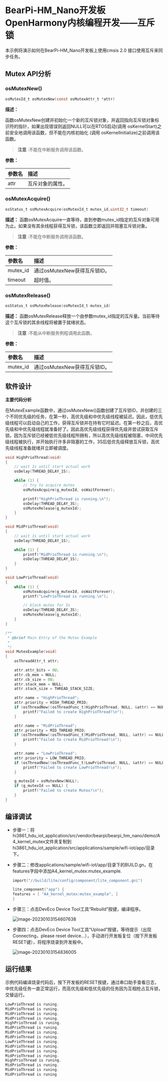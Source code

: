 # BearPi-HM_Nano开发板OpenHarmony内核编程开发——互斥锁
本示例将演示如何在BearPi-HM_Nano开发板上使用cmsis 2.0 接口使用互斥来同步任务。


## Mutex API分析


### osMutexNew()

```c
osMutexId_t osMutexNew(const osMutexAttr_t *attr)
```
**描述：**

函数osMutexNew创建并初始化一个新的互斥锁对象，并返回指向互斥锁对象标识符的指针，如果出现错误则返回NULL可以在RTOS启动(调用 osKernelStart)之前安全地调用该函数，但不能在内核初始化 (调用 osKernelInitialize)之前调用该函数。
> **注意** :不能在中断服务调用该函数。


**参数：**

|参数名|描述|
|:--|:------| 
| attr |互斥对象的属性。  |

### osMutexAcquire()

```c
osStatus_t osMutexAcquire(osMutexId_t mutex_id,uint32_t timeout)
```
**描述：**
函数osMutexAcquire一直等待，直到参数mutex_id指定的互斥对象可用为止。如果没有其余线程获得互斥锁，该函数立即返回并阻塞互斥锁对象。

> **注意** :不能在中断服务调用该函数。


**参数：**

|参数名|描述|
|:--|:------| 
| mutex_id | 通过osMutexNew获得互斥锁ID。  |
| timeout | 超时值。 |

###  osMutexRelease()

```c
osStatus_t osMutexRelease(osMutexId_t mutex_id)
```
**描述：**
函数osMutexRelease释放一个由参数mutex_id指定的互斥量。当前等待这个互斥锁的其余线程将被置于就绪状态。

> **注意** :不能从中断服务例程调用此函数。


**参数：**

|参数名|描述|
|:--|:------| 
| mutex_id | 通过osMutexNew获得互斥锁ID。  |


## 软件设计

**主要代码分析**

在MutexExample函数中，通过osMutexNew()函数创建了互斥锁ID，并创建的三个不同优先级的任务，在第一秒，高优先级和中优先级线程被延迟。因此，低优先级线程可以启动自己的工作，获得互斥锁并在持有它时延迟。在第一秒之后，高优先级和中优先级线程就准备好了。因此高优先级线程获得优先级并尝试获取互斥锁。因为互斥锁已经被低优先级线程所拥有，所以高优先级线程被阻塞，中间优先级线程被执行，并开始执行许多非阻塞的工作，3S后低优先级释放互斥锁，高优先级线程准备就绪并立即被调度。

```c
void HighPrioThread(void)
{
    // wait 1s until start actual work
    osDelay(THREAD_DELAY_1S);

    while (1) {
        // try to acquire mutex
        osMutexAcquire(g_mutexId, osWaitForever);

        printf("HighPrioThread is running.\n");
        osDelay(THREAD_DELAY_3S);
        osMutexRelease(g_mutexId);
    }
}

void MidPrioThread(void)
{
    // wait 1s until start actual work
    osDelay(THREAD_DELAY_1S);

    while (1) {
        printf("MidPrioThread is running.\n");
        osDelay(THREAD_DELAY_1S);
    }
}

void LowPrioThread(void)
{
    while (1) {
        osMutexAcquire(g_mutexId, osWaitForever);
        printf("LowPrioThread is running.\n");

        // block mutex for 3s
        osDelay(THREAD_DELAY_3S);
        osMutexRelease(g_mutexId);
    }
}

/**
 * @brief Main Entry of the Mutex Example
 *
 */
void MutexExample(void)
{
    osThreadAttr_t attr;

    attr.attr_bits = 0U;
    attr.cb_mem = NULL;
    attr.cb_size = 0U;
    attr.stack_mem = NULL;
    attr.stack_size = THREAD_STACK_SIZE;

    attr.name = "HighPrioThread";
    attr.priority = HIGH_THREAD_PRIO;
    if (osThreadNew((osThreadFunc_t)HighPrioThread, NULL, &attr) == NULL) {
        printf("Failed to create HighPrioThread!\n");
    }

    attr.name = "MidPrioThread";
    attr.priority = MID_THREAD_PRIO;
    if (osThreadNew((osThreadFunc_t)MidPrioThread, NULL, &attr) == NULL) {
        printf("Failed to create MidPrioThread!\n");
    }

    attr.name = "LowPrioThread";
    attr.priority = LOW_THREAD_PRIO;
    if (osThreadNew((osThreadFunc_t)LowPrioThread, NULL, &attr) == NULL) {
        printf("Failed to create LowPrioThread!\n");
    }

    g_mutexId = osMutexNew(NULL);
    if (g_mutexId == NULL) {
        printf("Failed to create Mutex!\n");
    }
}
```

## 编译调试


* 步骤一：将hi3861_hdu_iot_application/src/vendor/bearpi/bearpi_hm_nano/demo/A4_kernel_mutex文件夹复制到hi3861_hdu_iot_application/src/applications/sample/wifi-iot/app/目录下。

* 步骤二：修改applications/sample/wifi-iot/app/目录下的BUILD.gn，在features字段中添加A4_kernel_mutex:mutex_example.

    ```c
    import("//build/lite/config/component/lite_component.gni")

    lite_component("app") {
    features = [ "A4_kernel_mutex:mutex_example", ]
    }
    ```
* 步骤三：点击DevEco Device Tool工具“Rebuild”按键，编译程序。

    ![image-20230103154607638](/doc/pic/image-20230103154607638.png)

* 步骤四：点击DevEco Device Tool工具“Upload”按键，等待提示（出现Connecting，please reset device...），手动进行开发板复位（按下开发板RESET键），将程序烧录到开发板中。

    ![image-20230103154836005](/doc/pic/image-20230103154836005.png)    
    


## 运行结果

示例代码编译烧录代码后，按下开发板的RESET按键，通过串口助手查看日志，中优先级任务一直正常运行，而高优先级和低优先级的任务因为互相抢占互斥锁，交替运行。
```c
LowPrioThread is runing.
MidPrioThread is runing.
MidPrioThread is runing.
MidPrioThread is runing.
HighPrioThread is runing.
MidPrioThread is runing.
MidPrioThread is runing.
MidPrioThread is runing.
LowPrioThread is runing.
MidPrioThread is runing.
MidPrioThread is runing.
MidPrioThread is runing.
HighPrioThread is runing.
MidPrioThread is runing.
MidPrioThread is runing.
MidPrioThread is runing
```
